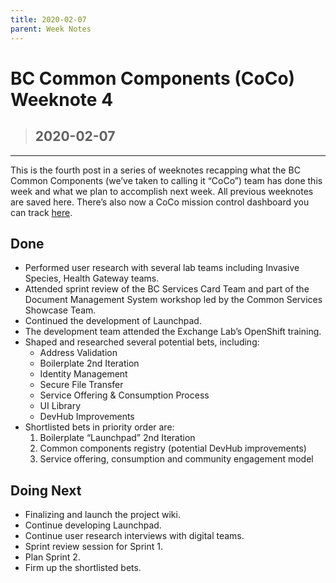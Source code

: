 ```yaml
---
title: 2020-02-07
parent: Week Notes
---
```

# BC Common Components (CoCo) Weeknote 4
> ## 2020-02-07
___

This is the fourth post in a series of weeknotes recapping what the BC Common Components (we’ve taken to calling it “CoCo”) team has done this week and what we plan to accomplish next week. All previous weeknotes are saved here. There’s also now a CoCo mission control dashboard you can track [here](https://trello.com/b/vqqXYk3l/common-components-mission-control).

## Done
- Performed user research with several lab teams including Invasive Species, Health Gateway teams.
- Attended sprint review of the BC Services Card Team and part of the Document Management System workshop led by the Common Services Showcase Team.
- Continued the development of Launchpad.
- The development team attended the Exchange Lab’s OpenShift training.
- Shaped and researched several potential bets, including:
  - Address Validation
  - Boilerplate 2nd Iteration
  - Identity Management
  - Secure File Transfer
  - Service Offering & Consumption Process
  - UI Library
  - DevHub Improvements
- Shortlisted bets in priority order are:
  1. Boilerplate “Launchpad” 2nd Iteration
  1. Common components registry (potential DevHub improvements)
  1. Service offering, consumption and community engagement model
 
## Doing Next
- Finalizing and launch the project wiki.
- Continue developing Launchpad.
- Continue user research interviews with digital teams.
- Sprint review session for Sprint 1.
- Plan Sprint 2.
- Firm up the shortlisted bets.
